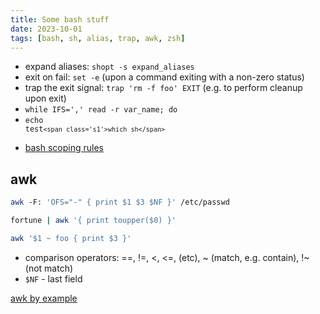 ```yaml
---
title: Some bash stuff
date: 2023-10-01
tags: [bash, sh, alias, trap, awk, zsh]
---
```


* expand aliases: `shopt -s expand_aliases`
* exit on fail: `set -e` (upon a command exiting with a non-zero status)
* trap the exit signal: `trap 'rm -f foo' EXIT` (e.g. to perform cleanup upon exit)
* `while IFS=',' read -r var_name; do`
* <code class="highlight">echo test`<span class='s1'>which sh</span>`</code>
- [bash scoping rules](https://gist.github.com/CMCDragonkai/0a66ba5e37c5d1746d8bc814b37d6e1d)

## awk

```bash
awk ‑F: 'OFS="-" { print $1 $3 $NF }' /etc/passwd

fortune | awk '{ print toupper($0) }'

awk '$1 ~ foo { print $3 }'
```
* comparison operators: ==, !=, <, <=, (etc), ~ (match, e.g. contain), !~ (not match)
* `$NF` - last field

[awk by example](https://developer.ibm.com/tutorials/l-awk1/)

